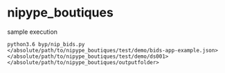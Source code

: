 # nipype_boutiques

sample execution
```
python3.6 byp/nip_bids.py </absolute/path/to/nipype_boutiques/test/demo/bids-app-example.json> </absolute/path/to/nipype_boutiques/test/demo/ds001> </absolute/path/to/nipype_boutiques/outputfolder>
```

